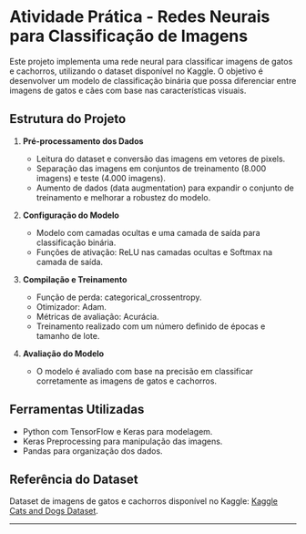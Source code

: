 # Atividade Prática - Redes Neurais para Classificação de Imagens

Este projeto implementa uma rede neural para classificar imagens de gatos e cachorros, utilizando o dataset disponível no Kaggle. O objetivo é desenvolver um modelo de classificação binária que possa diferenciar entre imagens de gatos e cães com base nas características visuais.

## Estrutura do Projeto

1. **Pré-processamento dos Dados**

   - Leitura do dataset e conversão das imagens em vetores de pixels.
   - Separação das imagens em conjuntos de treinamento (8.000 imagens) e teste (4.000 imagens).
   - Aumento de dados (data augmentation) para expandir o conjunto de treinamento e melhorar a robustez do modelo.

2. **Configuração do Modelo**

   - Modelo com camadas ocultas e uma camada de saída para classificação binária.
   - Funções de ativação: ReLU nas camadas ocultas e Softmax na camada de saída.

3. **Compilação e Treinamento**

   - Função de perda: categorical_crossentropy.
   - Otimizador: Adam.
   - Métricas de avaliação: Acurácia.
   - Treinamento realizado com um número definido de épocas e tamanho de lote.

4. **Avaliação do Modelo**
   - O modelo é avaliado com base na precisão em classificar corretamente as imagens de gatos e cachorros.

## Ferramentas Utilizadas

- Python com TensorFlow e Keras para modelagem.
- Keras Preprocessing para manipulação das imagens.
- Pandas para organização dos dados.

## Referência do Dataset

Dataset de imagens de gatos e cachorros disponível no Kaggle: [Kaggle Cats and Dogs Dataset](https://www.kaggle.com/datasets/d4rklucif3r/cat-and-dogs).

---
